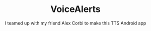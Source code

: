 ---
title: VoiceAlerts
subtitle: I teamed up with my friend Alex Corbi to make this TTS Android app
image: "../imgs/VoiceAlerts.jpg"
link: https://play.google.com/store/apps/details?id=com.smf.LernCoachies&hl=en'
buttonTitle: VISIT PLAY STORE
priority: 2
badges: [android]
categories: [projects]
--- 